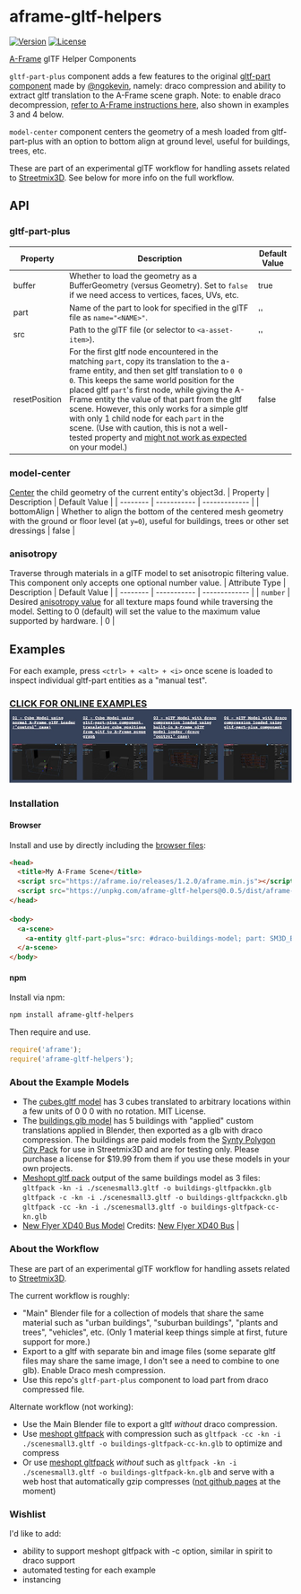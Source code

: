 # aframe-gltf-helpers

[![Version](http://img.shields.io/npm/v/aframe-gltf-helpers.svg?style=flat-square)](https://npmjs.org/package/aframe-gltf-helpers)
[![License](http://img.shields.io/npm/l/aframe-gltf-helpers.svg?style=flat-square?cachebust=true)](https://npmjs.org/package/aframe-gltf-helpers)

[A-Frame](https://aframe.io) glTF Helper Components

`gltf-part-plus` component adds a few features to the original [gltf-part component](https://github.com/supermedium/superframe/tree/master/components/gltf-part) made by [@ngokevin](github.com/ngokevin), namely: draco compression and ability to extract gltf translation to the A-Frame scene graph. Note: to enable draco decompression, [refer to A-Frame instructions here](https://aframe.io/docs/1.0.0/components/gltf-model.html#geometry-compression-with-draco), also shown in examples 3 and 4 below.

`model-center` component centers the geometry of a mesh loaded from gltf-part-plus with an option to bottom align at ground level, useful for buildings, trees, etc.

These are part of an experimental glTF workflow for handling assets related to [Streetmix3D](https://github.com/kfarr/streetmix3d). See below for more info on the full workflow.

## API

### gltf-part-plus
| Property | Description | Default Value |
| -------- | -----------                                                                                                                        | ------------- |
| buffer   | Whether to load the geometry as a BufferGeometry (versus Geometry). Set to `false` if we need access to vertices, faces, UVs, etc. | true          |
| part     | Name of the part to look for specified in the glTF file as `name="<NAME>"`.                                                       | ''            |
| src      | Path to the glTF file (or selector to `<a-asset-item>`).                                                                           | ''            |
| resetPosition | For the first gltf node encountered in the matching `part`, copy its translation to the a-frame entity, and then set gltf translation to `0 0 0`. This keeps the same world position for the placed gltf `part`'s first node, while giving the A-Frame entity the value of that part from the gltf scene. However, this only works for a simple gltf with only 1 child node for each `part` in the scene. (Use with caution, this is not a well-tested property and [might not work as expected](https://github.com/kfarr/aframe-gltf-helpers/issues/1) on your model.) | false |

### model-center
[Center](https://threejs.org/docs/#api/en/core/Geometry.center) the child geometry of the current entity's object3d.
| Property | Description | Default Value |
| -------- | -----------                                                                                                                        | ------------- |
| bottomAlign   | Whether to align the bottom of the centered mesh geometry with the ground or floor level (at `y=0`), useful for buildings, trees or other set dressings | false |

### anisotropy
Traverse through materials in a glTF model to set anisotropic filtering value. This component only accepts one optional number value.
| Attribute Type | Description | Default Value |
| -------- | -----------                                                                                                                        | ------------- |
| `number`   | Desired [anisotropy value](https://threejs.org/docs/#api/en/textures/Texture.anisotropy) for all texture maps found while traversing the model. Setting to 0 (default) will set the value to the maximum value supported by hardware. | 0 |


## Examples
For each example, press `<ctrl> + <alt> + <i>` once scene is loaded to inspect individual gltf-part entities as a "manual test".

### [CLICK FOR ONLINE EXAMPLES <img src="./examples/screenshots/examples.jpg" />](https://kfarr.github.io/aframe-gltf-helpers/)


### Installation

#### Browser

Install and use by directly including the [browser files](dist):

```html
<head>
  <title>My A-Frame Scene</title>
  <script src="https://aframe.io/releases/1.2.0/aframe.min.js"></script>
  <script src="https://unpkg.com/aframe-gltf-helpers@0.0.5/dist/aframe-gltf-helpers.min.js"></script>
</head>

<body>
  <a-scene>
    <a-entity gltf-part-plus="src: #draco-buildings-model; part: SM3D_Bld_Mixed_Corner_4fl;" model-center anisotropy></a-entity>
  </a-scene>
</body>
```

#### npm

Install via npm:

```bash
npm install aframe-gltf-helpers
```

Then require and use.

```js
require('aframe');
require('aframe-gltf-helpers');
```

### About the Example Models
* The [cubes.gltf model](https://github.com/kfarr/aframe-gltf-helpers/blob/master/examples/cubes.gltf) has 3 cubes translated to arbitrary locations within a few units of 0 0 0 with no rotation. MIT License.
* The [buildings.glb model](https://github.com/kfarr/aframe-gltf-helpers/blob/master/examples/buildings.glb) has 5 buildings with "applied" custom translations applied in Blender, then exported as a glb with draco compression. The buildings are paid models from the [Synty Polygon City Pack](https://syntystore.com/products/polygon-city-pack) for use in Streetmix3D and are for testing only. Please purchase a license for $19.99 from them if you use these models in your own projects.
* [Meshopt gltf pack](https://github.com/zeux/meshoptimizer/blob/master/gltf/README.md) output of the same buildings model as 3 files:
`gltfpack -kn -i ./scenesmall3.gltf -o buildings-gltfpackkn.glb`
`gltfpack -c -kn -i ./scenesmall3.gltf -o buildings-gltfpackckn.glb`
`gltfpack -cc -kn -i ./scenesmall3.gltf -o buildings-gltfpack-cc-kn.glb`
* [New Flyer XD40 Bus Model](https://github.com/kfarr/aframe-gltf-helpers/blob/master/examples/XD40.glb) Credits: [New Flyer XD40 Bus](https://sketchfab.com/3d-models/new-flyer-xd40-d61e475543324d21aa24b2b208fbf3c5) |

### About the Workflow
These are part of an experimental glTF workflow for handling assets related to [Streetmix3D](https://github.com/kfarr/streetmix3d). 

The current workflow is roughly:
- "Main" Blender file for a collection of models that share the same material such as "urban buildings", "suburban buildings", "plants and trees", "vehicles", etc. (Only 1 material keep things simple at first, future support for more.)
- Export to a gltf with separate bin and image files (some separate gltf files may share the same image, I don't see a need to combine to one glb). Enable Draco mesh compression.
- Use this repo's `gltf-part-plus` component to load part from draco compressed file.

Alternate workflow (not working):
- Use the Main Blender file to export a gltf *without* draco compression.
- Use [meshopt gltfpack](https://github.com/zeux/meshoptimizer/blob/master/gltf/README.md) with compression such as `gltfpack -cc -kn -i ./scenesmall3.gltf -o buildings-gltfpack-cc-kn.glb` to optimize and compress
- Or use [meshopt gltfpack](https://github.com/zeux/meshoptimizer/blob/master/gltf/README.md) *without* such as `gltfpack -kn -i ./scenesmall3.gltf -o buildings-gltfpack-kn.glb` and serve with a web host that automatically gzip compresses ([not github pages](https://github.community/t/support-for-gzip-on-glb-3d-model-files/11004) at the moment)

### Wishlist

I'd like to add:
* ability to support meshopt gltfpack with -c option, similar in spirit to draco support
* automated testing for each example
* instancing
